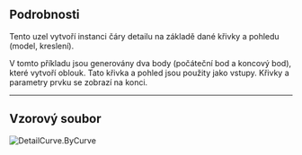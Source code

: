## Podrobnosti
Tento uzel vytvoří instanci čáry detailu na základě dané křivky a pohledu (model, kreslení).

V tomto příkladu jsou generovány dva body (počáteční bod a koncový bod), které vytvoří oblouk. Tato křivka a pohled jsou použity jako vstupy. Křivky a parametry prvku se zobrazí na konci.

___
## Vzorový soubor

![DetailCurve.ByCurve](./Revit.Elements.DetailCurve.ByCurve_img.jpg)

